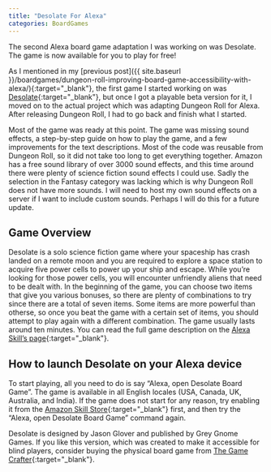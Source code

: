 ```yaml
---
title: "Desolate For Alexa"
categories: BoardGames
---
```

The second Alexa board game adaptation I was working on was Desolate. The game is now available for you to play for free!
 
As I mentioned in my [previous post]({{ site.baseurl }}/boardgames/dungeon-roll-improving-board-game-accessibility-with-alexa/){:target="_blank"}, the first game I started working on was [Desolate](https://boardgamegeek.com/boardgame/249675/desolate){:target="_blank"}, but once I got a playable beta version for it, I moved on to the actual project which was adapting Dungeon Roll for Alexa. After releasing Dungeon Roll, I had to go back and finish what I started.
 
Most of the game was ready at this point. The game was missing sound effects, a step-by-step guide on how to play the game, and a few improvements for the text descriptions. Most of the code was reusable from Dungeon Roll, so it did not take too long to get everything together. Amazon has a free sound library of over 3000 sound effects, and this time around there were plenty of science fiction sound effects I could use. Sadly the selection in the Fantasy category was lacking which is why Dungeon Roll does not have more sounds. I will need to host my own sound effects on a server if I want to include custom sounds. Perhaps I will do this for a future update.
 
## Game Overview
 
Desolate is a solo science fiction game where your spaceship has crash landed on a remote moon and you are required to explore a space station to acquire five power cells to power up your ship and escape. While you’re looking for those power cells, you will encounter unfriendly aliens that need to be dealt with. In the beginning of the game, you can choose two items that give you various bonuses, so there are plenty of combinations to try since there are a total of seven items. Some items are more powerful than otherse, so once you beat the game with a certain set of items, you should attempt to play again with a different combination. The game usually lasts around ten minutes. You can read the full game description on the [Alexa Skill’s page](https://www.amazon.com/Ertay-Shashko-Desolate-Board-Game/dp/B087D6JDPS/ref=sr_1_1?dchild=1&keywords=desolate&qid=1588031402&s=digital-skills&sr=1-1){:target="_blank"}.
 
## How to launch Desolate on your Alexa device
 
To start playing, all you need to do is say “Alexa, open Desolate Board Game”. The game is available in all English locales (USA, Canada, UK, Australia, and India). If the game does not start for any reason, try enabling it from the [Amazon Skill Store](https://www.amazon.com/Ertay-Shashko-Desolate-Board-Game/dp/B087D6JDPS/ref=sr_1_1?dchild=1&keywords=desolate&qid=1588031402&s=digital-skills&sr=1-1){:target="_blank"} first, and then try the “Alexa, open Desolate Board Game” command again.
 
Desolate is designed by Jason Glover and published by Grey Gnome Games. If you like this version, which was created to make it accessible for blind players, consider buying the physical board game from [The Game Crafter](https://www.thegamecrafter.com/games/desolate){:target="_blank"}.